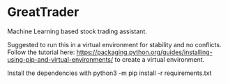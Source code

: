 # GreatTrader
Machine Learning based stock trading assistant.

Suggested to run this in a virtual environment for stability and no conflicts.
Follow the tutorial here: https://packaging.python.org/guides/installing-using-pip-and-virtual-environments/ to create a virtual environment.

Install the dependencies with python3 -m pip install -r requirements.txt

